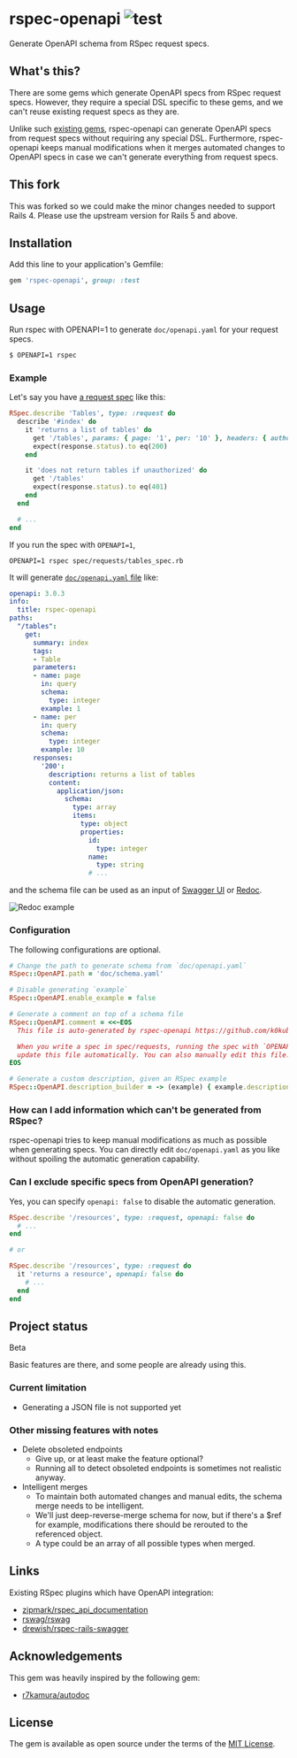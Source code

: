 # rspec-openapi ![test](https://github.com/k0kubun/rspec-openapi/workflows/test/badge.svg)

Generate OpenAPI schema from RSpec request specs.

## What's this?

There are some gems which generate OpenAPI specs from RSpec request specs.
However, they require a special DSL specific to these gems, and we can't reuse existing request specs as they are.

Unlike such [existing gems](#links), rspec-openapi can generate OpenAPI specs from request specs without requiring any special DSL.
Furthermore, rspec-openapi keeps manual modifications when it merges automated changes to OpenAPI specs
in case we can't generate everything from request specs.

## This fork

This was forked so we could make the minor changes needed to support Rails 4. Please use the upstream version
for Rails 5 and above.

## Installation

Add this line to your application's Gemfile:

```ruby
gem 'rspec-openapi', group: :test
```

## Usage

Run rspec with OPENAPI=1 to generate `doc/openapi.yaml` for your request specs.

```bash
$ OPENAPI=1 rspec
```

### Example

Let's say you have [a request spec](./spec/requests/rails/tables_spec.rb) like this:

```rb
RSpec.describe 'Tables', type: :request do
  describe '#index' do
    it 'returns a list of tables' do
      get '/tables', params: { page: '1', per: '10' }, headers: { authorization: 'k0kubun' }
      expect(response.status).to eq(200)
    end

    it 'does not return tables if unauthorized' do
      get '/tables'
      expect(response.status).to eq(401)
    end
  end

  # ...
end
```

If you run the spec with `OPENAPI=1`,

```
OPENAPI=1 rspec spec/requests/tables_spec.rb
```

It will generate [`doc/openapi.yaml` file](./spec/rails/doc/openapi.yaml) like:

```yml
openapi: 3.0.3
info:
  title: rspec-openapi
paths:
  "/tables":
    get:
      summary: index
      tags:
      - Table
      parameters:
      - name: page
        in: query
        schema:
          type: integer
        example: 1
      - name: per
        in: query
        schema:
          type: integer
        example: 10
      responses:
        '200':
          description: returns a list of tables
          content:
            application/json:
              schema:
                type: array
                items:
                  type: object
                  properties:
                    id:
                      type: integer
                    name:
                      type: string
                    # ...
```

and the schema file can be used as an input of [Swagger UI](https://github.com/swagger-api/swagger-ui) or [Redoc](https://github.com/Redocly/redoc).

![Redoc example](./spec/rails/doc/screenshot.png)


### Configuration

The following configurations are optional.

```rb
# Change the path to generate schema from `doc/openapi.yaml`
RSpec::OpenAPI.path = 'doc/schema.yaml'

# Disable generating `example`
RSpec::OpenAPI.enable_example = false

# Generate a comment on top of a schema file
RSpec::OpenAPI.comment = <<~EOS
  This file is auto-generated by rspec-openapi https://github.com/k0kubun/rspec-openapi

  When you write a spec in spec/requests, running the spec with `OPENAPI=1 rspec` will
  update this file automatically. You can also manually edit this file.
EOS

# Generate a custom description, given an RSpec example
RSpec::OpenAPI.description_builder = -> (example) { example.description }
```

### How can I add information which can't be generated from RSpec?

rspec-openapi tries to keep manual modifications as much as possible when generating specs.
You can directly edit `doc/openapi.yaml` as you like without spoiling the automatic generation capability.

### Can I exclude specific specs from OpenAPI generation?

Yes, you can specify `openapi: false` to disable the automatic generation.

```rb
RSpec.describe '/resources', type: :request, openapi: false do
  # ...
end

# or

RSpec.describe '/resources', type: :request do
  it 'returns a resource', openapi: false do
    # ...
  end
end
```

## Project status

Beta

Basic features are there, and some people are already using this.

### Current limitation

* Generating a JSON file is not supported yet

### Other missing features with notes

* Delete obsoleted endpoints
  * Give up, or at least make the feature optional?
  * Running all to detect obsoleted endpoints is sometimes not realistic anyway.
* Intelligent merges
  * To maintain both automated changes and manual edits, the schema merge needs to be intelligent.
  * We'll just deep-reverse-merge schema for now, but if there's a $ref for example, modifications
    there should be rerouted to the referenced object.
  * A type could be an array of all possible types when merged.

## Links

Existing RSpec plugins which have OpenAPI integration:

* [zipmark/rspec\_api\_documentation](https://github.com/zipmark/rspec_api_documentation)
* [rswag/rswag](https://github.com/rswag/rswag)
* [drewish/rspec-rails-swagger](https://github.com/drewish/rspec-rails-swagger)

## Acknowledgements

This gem was heavily inspired by the following gem:

* [r7kamura/autodoc](https://github.com/r7kamura/autodoc)

## License

The gem is available as open source under the terms of the [MIT License](https://opensource.org/licenses/MIT).
